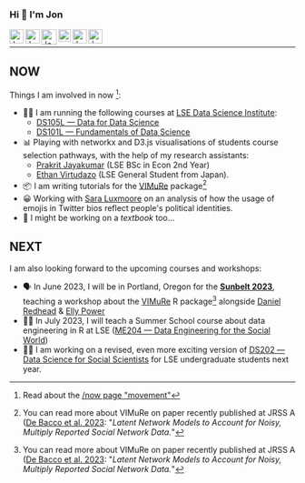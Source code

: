 ### Hi 👋 I'm Jon 


<a href="https://www.lse.ac.uk/DSI/People/Jonathan-Cardoso-Silva">
  <img align="left" alt="Jon's LSE page" width="25px" src="https://upload.wikimedia.org/wikipedia/commons/thumb/5/51/LSE_Logo.svg/319px-LSE_Logo.svg.png" />
</a>

<a href="https://www.linkedin.com/in/jonjoncardoso">
  <img align="left" alt="Jon's LinkedIN" width="25px" src="https://upload.wikimedia.org/wikipedia/commons/thumb/c/ca/LinkedIn_logo_initials.png/240px-LinkedIn_logo_initials.png" />
</a>

<a href="[https://twitter.com/jonjon_cardoso](https://mathstodon.xyz/@jonjoncardoso)">
  <img align="left" alt="Jon Cardoso | Mastodon" width="27px" 
       src="https://upload.wikimedia.org/wikipedia/commons/thumb/4/48/Mastodon_Logotype_%28Simple%29.svg/216px-Mastodon_Logotype_%28Simple%29.svg.png" />
</a>

<a href="https://scholar.google.co.uk/citations?user=7QrW-s4AAAAJ&hl=en">
  <img align="left" alt="Jon's Gmail" width="22px" src="https://raw.githubusercontent.com/simple-icons/simple-icons/master/icons/googlescholar.svg" />
</a>

<a href="https://www.researchgate.net/profile/Jonathan-Cardoso-Silva">
  <img align="left" alt="Jon's Gmail" width="25px" src="https://upload.wikimedia.org/wikipedia/commons/thumb/5/5e/ResearchGate_icon_SVG.svg/32px-ResearchGate_icon_SVG.svg.png" />
</a>

<a href="mailto:jonathan.car.silva@gmail.com">
  <img align="left" alt="Jon's Gmail" width="25px" src="https://upload.wikimedia.org/wikipedia/commons/thumb/7/7e/Gmail_icon_%282020%29.svg/320px-Gmail_icon_%282020%29.svg.png" />
</a>

<br/>

__________________________



## NOW 

Things I am involved in now [^1]:

- 🧑‍🏫 I am running the following courses at [LSE Data Science Institute](https://lse.ac.uk/dsi):
  - [DS105L — Data for Data Science](https://lse-dsi.github.io/DS105)
  - [DS101L — Fundamentals of Data Science](https://lse-dsi.github.io/DS101)
- 📊 Playing with networkx and D3.js visualisations of students course selection pathways, with the help of my research assistants:
  - [Prakrit Jayakumar](https://github.com/prakritj) (LSE BSc in Econ 2nd Year)
  - [Ethan Virtudazo](https://github.com/ethanvirtudazo) (LSE General Student from Japan).
- 📦 I am writing tutorials for the [VIMuRe](https://latentnetworks.github.io/vimure/) package[^2]
- 😀 Working with [Sara Luxmoore](https://github.com/saraluxmoore) on an analysis of how the usage of emojis in Twitter bios reflect people's political identities.
- 📖 I might be working on a _textbook_ too...

## NEXT

I am also looking forward to the upcoming courses and workshops:

- 🗣️ In June 2023, I will be in Portland, Oregon for the [**Sunbelt 2023**](https://www.insna.org/events/sunbelt-2023), teaching a workshop about the [VIMuRe](https://latentnetworks.github.io/vimure/) R package[^2] alongside [Daniel Redhead](https://github.com/danielredhead ) & [Elly Power](https://github.com/eapower)  
- 🧑‍🏫 In July 2023, I will teach a Summer School course about data engineering in R at LSE ([ME204 — Data Engineering for the Social World](https://www.lse.ac.uk/study-at-lse/summer-schools/summer-school/courses/research-methods/me204))
- 🧑‍🏫 I am working on a revised, even more exciting version of [DS202 — Data Science for Social Scientists](https://lse-dsi.github.io/lse-ds202-course-notes/) for LSE undergraduate students next year.


[^1]: Read about the [/now page "movement"](https://sive.rs/nowff)
[^2]: You can read more about VIMuRe on paper recently published at JRSS A ([De Bacco et al. 2023](https://doi.org/10.1093/jrsssa/qnac004): "_Latent Network Models to Account for Noisy, Multiply Reported Social Network Data._"

